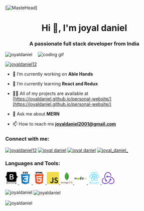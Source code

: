 [![MasteHead](https://www.arkasoftwares.com/blog/wp-content/uploads/2021/01/header_banner-2.jpg)]
<h1 align="center">Hi 👋, I'm joyal daniel</h1>
<h3 align="center">A passionate full stack developer from India</h3>
<img align="right" alt="coding gif" width ="400" src="https://media4.giphy.com/media/qgQUggAC3Pfv687qPC/giphy.gif"

<p align="left"> <img src="https://komarev.com/ghpvc/?username=joyaldaniel&label=Profile%20views&color=0e75b6&style=flat" alt="joyaldaniel" /> </p>

<p align="left"> <a href="https://twitter.com/joyaldaniel12" target="blank"><img src="https://img.shields.io/twitter/follow/joyaldaniel12?logo=twitter&style=for-the-badge" alt="joyaldaniel12" /></a> </p>

- 🔭 I’m currently working on **Able Hands**

- 🌱 I’m currently learning **React and Redux**

- 👨‍💻 All of my projects are available at [https://joyaldaniel.github.io/personal-website/](https://joyaldaniel.github.io/personal-website/)

- 💬 Ask me about **MERN**

- 📫 How to reach me **joyaldaniel2001@gmail.com**

<h3 align="left">Connect with me:</h3>
<p align="left">
<a href="https://twitter.com/joyaldaniel12" target="blank"><img align="center" src="https://raw.githubusercontent.com/rahuldkjain/github-profile-readme-generator/master/src/images/icons/Social/twitter.svg" alt="joyaldaniel12" height="30" width="40" /></a>
<a href="https://linkedin.com/in/joyal daniel" target="blank"><img align="center" src="https://raw.githubusercontent.com/rahuldkjain/github-profile-readme-generator/master/src/images/icons/Social/linked-in-alt.svg" alt="joyal daniel" height="30" width="40" /></a>
<a href="https://fb.com/joyal daniel" target="blank"><img align="center" src="https://raw.githubusercontent.com/rahuldkjain/github-profile-readme-generator/master/src/images/icons/Social/facebook.svg" alt="joyal daniel" height="30" width="40" /></a>
<a href="https://instagram.com/joyal_daniel_" target="blank"><img align="center" src="https://raw.githubusercontent.com/rahuldkjain/github-profile-readme-generator/master/src/images/icons/Social/instagram.svg" alt="joyal_daniel_" height="30" width="40" /></a>
</p>

<h3 align="left">Languages and Tools:</h3>
<p align="left"> <a href="https://getbootstrap.com" target="_blank" rel="noreferrer"> <img src="https://raw.githubusercontent.com/devicons/devicon/master/icons/bootstrap/bootstrap-plain-wordmark.svg" alt="bootstrap" width="40" height="40"/> </a> <a href="https://www.w3schools.com/css/" target="_blank" rel="noreferrer"> <img src="https://raw.githubusercontent.com/devicons/devicon/master/icons/css3/css3-original-wordmark.svg" alt="css3" width="40" height="40"/> </a> <a href="https://www.w3.org/html/" target="_blank" rel="noreferrer"> <img src="https://raw.githubusercontent.com/devicons/devicon/master/icons/html5/html5-original-wordmark.svg" alt="html5" width="40" height="40"/> </a> <a href="https://developer.mozilla.org/en-US/docs/Web/JavaScript" target="_blank" rel="noreferrer"> <img src="https://raw.githubusercontent.com/devicons/devicon/master/icons/javascript/javascript-original.svg" alt="javascript" width="40" height="40"/> </a> <a href="https://www.mongodb.com/" target="_blank" rel="noreferrer"> <img src="https://raw.githubusercontent.com/devicons/devicon/master/icons/mongodb/mongodb-original-wordmark.svg" alt="mongodb" width="40" height="40"/> </a> <a href="https://nodejs.org" target="_blank" rel="noreferrer"> <img src="https://raw.githubusercontent.com/devicons/devicon/master/icons/nodejs/nodejs-original-wordmark.svg" alt="nodejs" width="40" height="40"/> </a> <a href="https://reactjs.org/" target="_blank" rel="noreferrer"> <img src="https://raw.githubusercontent.com/devicons/devicon/master/icons/react/react-original-wordmark.svg" alt="react" width="40" height="40"/> </a> <a href="https://redux.js.org" target="_blank" rel="noreferrer"> <img src="https://raw.githubusercontent.com/devicons/devicon/master/icons/redux/redux-original.svg" alt="redux" width="40" height="40"/> </a> </p>

<p><img align="left" src="https://github-readme-stats.vercel.app/api/top-langs?username=joyaldaniel&show_icons=true&locale=en&layout=compact" alt="joyaldaniel" /></p>

<p>&nbsp;<img align="center" src="https://github-readme-stats.vercel.app/api?username=joyaldaniel&show_icons=true&locale=en" alt="joyaldaniel" /></p>

<p><img align="center" src="https://github-readme-streak-stats.herokuapp.com/?user=joyaldaniel&" alt="joyaldaniel" /></p>

